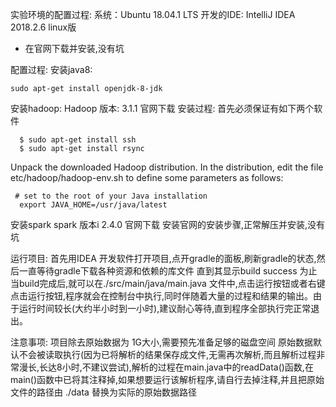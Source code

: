 实验环境的配置过程:
系统：Ubuntu 18.04.1 LTS
开发的IDE: IntelliJ IDEA 2018.2.6 linux版
- 在官网下载并安装,没有坑

配置过程:
安装java8:
```
sudo apt-get install openjdk-8-jdk
```
安装hadoop:
Hadoop 版本: 3.1.1
官网下载
安装过程:
首先必须保证有如下两个软件
```
  $ sudo apt-get install ssh
  $ sudo apt-get install rsync
```
Unpack the downloaded Hadoop distribution. In the distribution, edit the file etc/hadoop/hadoop-env.sh to define some parameters as follows:
```
 # set to the root of your Java installation
  export JAVA_HOME=/usr/java/latest
```

安装spark
spark 版本i 2.4.0
官网下载
安装官网的安装步骤,正常解压并安装,没有坑

运行项目:
首先用IDEA 开发软件打开项目,点开gradle的面板,刷新gradle的状态,然后一直等待gradle下载各种资源和依赖的库文件
直到其显示build success 为止
当build完成后,就可以在./src/main/java/main.java 文件中,点击运行按钮或者右键点击运行按钮,程序就会在控制台中执行,同时伴随着大量的过程和结果的输出。由于运行时间较长(大约半小时到一小时),建议耐心等待,直到程序全部执行完正常退出。

注意事项:
项目除去原始数据为 1G大小,需要预先准备足够的磁盘空间
原始数据默认不会被读取执行(因为已将解析的结果保存成文件,无需再次解析,而且解析过程非常漫长,长达8小时,不建议尝试),解析的过程在main.java中的readData()函数,在main()函数中已将其注释掉,如果想要运行该解析程序,请自行去掉注释,并且把原始文件的路径由 ./data 替换为实际的原始数据路径